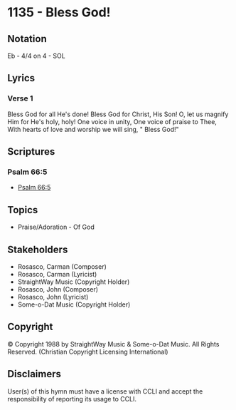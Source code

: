 # 1135 - Bless God!

## Notation

Eb - 4/4 on 4 - SOL

## Lyrics

### Verse 1

Bless God for all He's done! Bless God for Christ, His Son! O, let us magnify Him for He's holy, holy! One voice in unity, One voice of praise to Thee, With hearts of love and worship we will sing, " Bless God!"


## Scriptures

### Psalm 66:5

- [Psalm 66:5](https://www.biblegateway.com/passage/?search=Psalm%2066%3A5)


## Topics

- Praise/Adoration - Of God

## Stakeholders

- Rosasco, Carman (Composer)
- Rosasco, Carman (Lyricist)
- StraightWay Music (Copyright Holder)
- Rosasco, John (Composer)
- Rosasco, John (Lyricist)
- Some-o-Dat Music (Copyright Holder)

## Copyright

© Copyright 1988 by StraightWay Music & Some-o-Dat Music. All Rights Reserved.
(Christian Copyright Licensing International)

## Disclaimers

User(s) of this hymn must have a license with CCLI and accept the responsibility of reporting its usage to CCLI.

